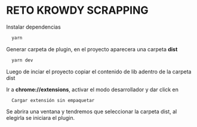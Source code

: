 # RETO KROWDY SCRAPPING


Instalar dependencias

```bash
  yarn
```

Generar carpeta de plugin, en el proyecto aparecera una carpeta **dist**

```bash 
  yarn dev
```

Luego de inciar el proyecto copiar el contenido de lib adentro de la carpeta dist

Ir a **chrome://extensions**, activar el modo desarrollador y dar click en
```
  Cargar extensión sin empaquetar
```
Se abrira una ventana y tendremos que seleccionar la carpeta dist, al elegirla se iniciara el plugin.
